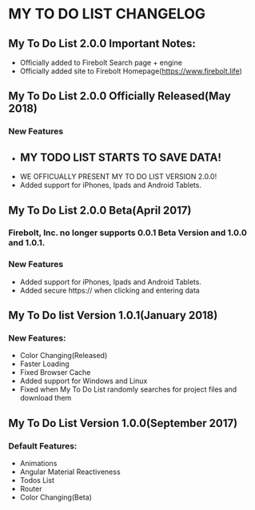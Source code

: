 # MY TO DO LIST CHANGELOG
## My To Do List 2.0.0 Important Notes:
 * Officially added to Firebolt Search page + engine
 * Officially added site to Firebolt Homepage(https://www.firebolt.life)

## My To Do List 2.0.0 Officially Released(May 2018)
### New Features
  * ## MY TODO LIST STARTS TO SAVE DATA!
  * WE OFFICUALLY PRESENT MY TO DO LIST VERSION 2.0.0!
  * Added support for iPhones, Ipads and Android Tablets.

## My To Do List 2.0.0 Beta(April 2017)
### Firebolt, Inc. no longer supports 0.0.1 Beta Version and 1.0.0 and 1.0.1.
### New Features
  * Added support for iPhones, Ipads and Android Tablets.
  * Added secure https:// when clicking and entering data

 ## My To Do list Version 1.0.1(January 2018)
 ### New Features:
  * Color Changing(Released)
  * Faster Loading
  * Fixed Browser Cache
  * Added support for Windows and Linux
  * Fixed when My To Do List randomly searches for project files and download them


## My To Do List Version 1.0.0(September 2017)
### Default Features:
  * Animations
  * Angular Material Reactiveness
  * Todos List
  * Router
  * Color Changing(Beta)
 
